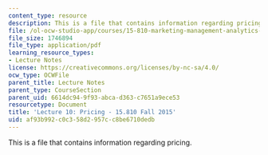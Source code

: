 ```yaml
---
content_type: resource
description: This is a file that contains information regarding pricing.
file: /ol-ocw-studio-app/courses/15-810-marketing-management-analytics-frameworks-and-applications-fall-2015/af93b992c0c358d2957cc8be6710dedb_MIT15_810F15_L10_Pricing.pdf
file_size: 1746894
file_type: application/pdf
learning_resource_types:
- Lecture Notes
license: https://creativecommons.org/licenses/by-nc-sa/4.0/
ocw_type: OCWFile
parent_title: Lecture Notes
parent_type: CourseSection
parent_uid: 6614dc94-9f93-abca-d363-c7651a9ece53
resourcetype: Document
title: 'Lecture 10: Pricing - 15.810 Fall 2015'
uid: af93b992-c0c3-58d2-957c-c8be6710dedb
---
```

This is a file that contains information regarding pricing.
